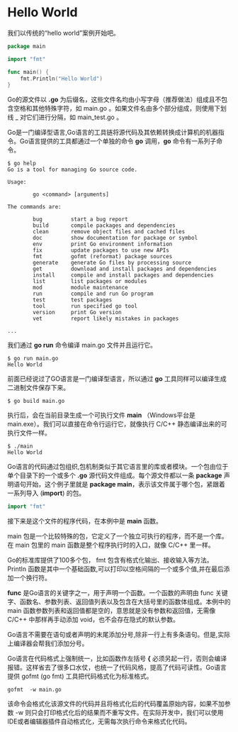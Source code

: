# Hello World

我们以传统的“hello	world”案例开始吧。

```go
package main

import "fmt"

func main() {
    fmt.Println("Hello World")
}
```

Go的源文件以 **.go** 为后缀名，这些文件名均由小写字母（推荐做法）组成且不包含空格和其他特殊字符，如 main.go 。如果文件名由多个部分组成，则使用下划线 _ 对它们进行分隔，如 main_test.go 。

Go是一门编译型语言,Go语言的工具链将源代码及其依赖转换成计算机的机器指令。Go语言提供的工具都通过一个单独的命令 **go**	调用，**go** 命令有一系列子命令。

```
$ go help
Go is a tool for managing Go source code.

Usage:

        go <command> [arguments]

The commands are:

        bug         start a bug report
        build       compile packages and dependencies
        clean       remove object files and cached files
        doc         show documentation for package or symbol
        env         print Go environment information
        fix         update packages to use new APIs
        fmt         gofmt (reformat) package sources
        generate    generate Go files by processing source
        get         download and install packages and dependencies
        install     compile and install packages and dependencies
        list        list packages or modules
        mod         module maintenance
        run         compile and run Go program
        test        test packages
        tool        run specified go tool
        version     print Go version
        vet         report likely mistakes in packages

...
```

我们通过 **go run** 命令编译 main.go 文件并且运行它。

```
$ go run main.go
Hello World
```

前面已经说过了GO语言是一门编译型语言，所以通过 **go** 工具同样可以编译生成二进制文件保存下来。

```
$ go build main.go
```

执行后，会在当前目录生成一个可执行文件 **main** （Windows平台是 main.exe）。我们可以直接在命令行运行它，就像执行 C/C++ 静态编译出来的可执行文件一样。

```
$ ./main
Hello World
```

Go语言的代码通过包组织,包机制类似于其它语言里的库或者模块。一个包由位于单个目录下的一个或多个 **.go** 源代码文件组成。每个源文件都以一条 **package** 声明语句开始，这个例子里就是 **package main**，表示该文件属于哪个包，紧跟着一系列导入 (**import**) 的包。

```go
import "fmt"
```

接下来是这个文件的程序代码，在本例中是 **main** 函数。

main 包是一个比较特殊的包，它定义了一个独立可执行的程序，而不是一个库。在 main 包里的 main 函数是整个程序执行时的入口，就像 C/C++ 里一样。

Go的标准库提供了100多个包， fmt	包含有格式化输出、接收输入等方法。Println 函数是其中一个基础函数,可以打印以空格间隔的一个或多个值,并在最后添加一个换行符。

**func** 是Go语言的关键字之一，用于声明一个函数。一个函数的声明由 func 关键字、函数名、参数列表、返回值列表以及包含在大括号里的函数体组成。本例中的 main 函数参数列表和返回值都是空的，意思就是没有参数和返回值，无需像 C/C++ 中那样再手动添加 void，也不会存在隐式的默认参数。

Go语言不需要在语句或者声明的末尾添加分号,除非一行上有多条语句。但是,实际上编译器会帮我们添加分号。

Go语言在代码格式上强制统一，比如函数作左括号 **{** 必须另起一行，否则会编译报错。这样省去了很多口水仗，也统一了代码风格，提高了代码可读性。Go语言提供 gofmt (go fmt)	工具把代码格式化为标准格式。

```
gofmt  -w main.go 
```

该命令会格式化该源文件的代码并且将格式化后的代码覆盖原始内容，如果不加参数 -w 则只会打印格式化后的结果而不重写文件。在实际开发中，我们可以使用IDE或者编辑器插件自动格式化，无需每次执行命令来格式化代码。